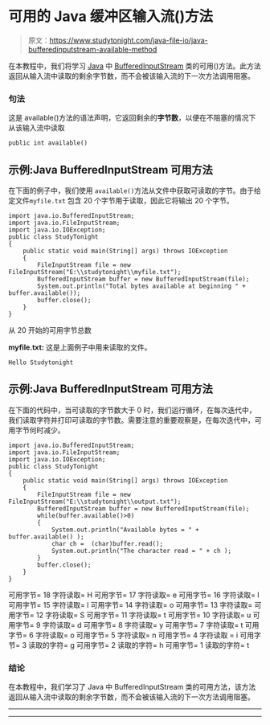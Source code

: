 # 可用的 Java 缓冲区输入流()方法

> 原文：<https://www.studytonight.com/java-file-io/java-bufferedinputstream-available-method>

在本教程中，我们将学习 [Java](https://www.studytonight.com/java/) 中 [BufferedInputStream](https://www.studytonight.com/java-file-io/java-bufferedinputstream) 类的可用()方法。此方法返回从输入流中读取的剩余字节数，而不会被该输入流的下一次方法调用阻塞。

### 句法

这是 available()方法的语法声明，它返回剩余的**字节数**，以便在不阻塞的情况下从该输入流中读取

```
public int available()
```

## 示例:Java BufferedInputStream 可用方法

在下面的例子中，我们使用 `available()`方法从文件中获取可读取的字节。由于给定文件`myfile.txt` 包含 20 个字节用于读取，因此它将输出 20 个字节。

```
import java.io.BufferedInputStream;
import java.io.FileInputStream;
import java.io.IOException;
public class StudyTonight 
{
	public static void main(String[] args) throws IOException 
	{ 
        FileInputStream file = new FileInputStream("E:\\studytonight\\myfile.txt");        
        BufferedInputStream buffer = new BufferedInputStream(file);
        System.out.println("Total bytes available at beginning " + buffer.available());
        buffer.close();
	}  
}
```

从 20 开始的可用字节总数

**myfile.txt:** 这是上面例子中用来读取的文件。

```
Hello Studytonight
```

## 示例:Java BufferedInputStream 可用方法

在下面的代码中，当可读取的字节数大于 0 时，我们运行循环，在每次迭代中，我们读取字符并打印可读取的字节数。需要注意的重要观察是，在每次迭代中，可用字节何时减少。

```
import java.io.BufferedInputStream;
import java.io.FileInputStream;
import java.io.IOException;
public class StudyTonight 
{
	public static void main(String[] args) throws IOException 
	{ 
		FileInputStream file = new FileInputStream("E:\\studytonight\\output.txt");        
		BufferedInputStream buffer = new BufferedInputStream(file);
		while(buffer.available()>0)
		{
			System.out.println("Available bytes = " + buffer.available() );
			char ch =  (char)buffer.read();
			System.out.println("The character read = " + ch );
		}
		buffer.close();
	}  
}
```

可用字节= 18
字符读取= H
可用字节= 17
字符读取= e
可用字节= 16
字符读取= l
可用字节= 15
字符读取= l
可用字节= 14
字符读取= o
可用字节= 13
字符读取=
可用字节= 12
字符读取= S
可用字节= 11
字符读取= t
可用字节= 10
字符读取= u
可用字节= 9
字符读取= d
可用字节= 8
字符读取= y
可用字节= 7
字符读取= t
可用字节= 6
字符读取= o
可用字节= 5
字符读取= n
可用字节= 4
字符读取 = i
可用字节= 3
读取的字符= g
可用字节= 2
读取的字符= h
可用字节= 1
读取的字符= t

### 结论

在本教程中，我们学习了 Java 中 BufferedInputStream 类的可用方法，该方法返回从输入流中读取的剩余字节数，而不会被该输入流的下一次方法调用阻塞。

* * *

* * *
